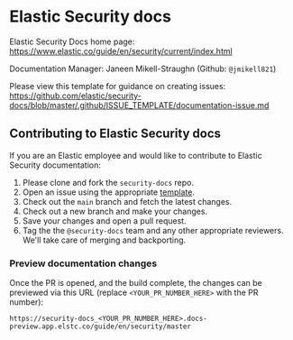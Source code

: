 # Elastic Security docs

Elastic Security Docs home page: https://www.elastic.co/guide/en/security/current/index.html

Documentation Manager: Janeen Mikell-Straughn (Github: `@jmikell821`)

Please view this template for guidance on creating issues: https://github.com/elastic/security-docs/blob/master/.github/ISSUE_TEMPLATE/documentation-issue.md

## Contributing to Elastic Security docs

If you are an Elastic employee and would like to contribute to Elastic Security documentation: 

1. Please clone and fork the `security-docs` repo. 
2. Open an issue using the appropriate [template](https://github.com/elastic/security-docs/tree/master/.github/ISSUE_TEMPLATE).
3. Check out the `main` branch and fetch the latest changes. 
4. Check out a new branch and make your changes. 
5. Save your changes and open a pull request. 
6. Tag the the `@security-docs` team and any other appropriate reviewers. We'll take care of merging and backporting. 

### Preview documentation changes

Once the PR is opened, and the build complete, the changes can be previewed via this URL (replace `<YOUR_PR_NUMBER_HERE>` with the PR number):

```
https://security-docs_<YOUR_PR_NUMBER_HERE>.docs-preview.app.elstc.co/guide/en/security/master
```


